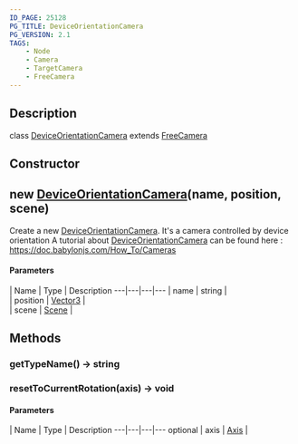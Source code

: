 ```yaml
---
ID_PAGE: 25128
PG_TITLE: DeviceOrientationCamera
PG_VERSION: 2.1
TAGS:
    - Node
    - Camera
    - TargetCamera
    - FreeCamera
---
```

## Description

class [DeviceOrientationCamera](/classes/2.5/DeviceOrientationCamera) extends [FreeCamera](/classes/2.5/FreeCamera)



## Constructor

## new [DeviceOrientationCamera](/classes/2.5/DeviceOrientationCamera)(name, position, scene)

Create a new [DeviceOrientationCamera](/classes/2.5/DeviceOrientationCamera). It's a camera controlled by device orientation
A tutorial about [DeviceOrientationCamera](/classes/2.5/DeviceOrientationCamera) can be found here : https://doc.babylonjs.com/How_To/Cameras

#### Parameters
 | Name | Type | Description
---|---|---|---
 | name | string |     
 | position | [Vector3](/classes/2.5/Vector3) |     
 | scene | [Scene](/classes/2.5/Scene) |     
## Methods

### getTypeName() &rarr; string


### resetToCurrentRotation(axis) &rarr; void



#### Parameters
 | Name | Type | Description
---|---|---|---
optional | axis | [Axis](/classes/2.5/Axis) | 

